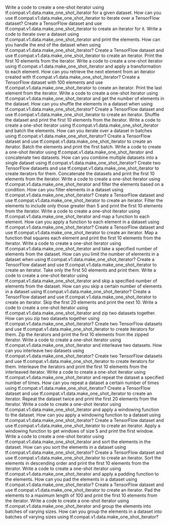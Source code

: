 Write a code to create a one-shot iterator using tf.compat.v1.data.make_one_shot_iterator for a given dataset.
How can you use tf.compat.v1.data.make_one_shot_iterator to iterate over a TensorFlow dataset?
Create a TensorFlow dataset and use tf.compat.v1.data.make_one_shot_iterator to create an iterator for it.
Write a code to iterate over a dataset using tf.compat.v1.data.make_one_shot_iterator and print the elements.
How can you handle the end of the dataset when using tf.compat.v1.data.make_one_shot_iterator?
Create a TensorFlow dataset and use tf.compat.v1.data.make_one_shot_iterator to create an iterator. Print the first 10 elements from the iterator.
Write a code to create a one-shot iterator using tf.compat.v1.data.make_one_shot_iterator and apply a transformation to each element.
How can you retrieve the next element from an iterator created with tf.compat.v1.data.make_one_shot_iterator?
Create a TensorFlow dataset with 100 elements and use tf.compat.v1.data.make_one_shot_iterator to create an iterator. Print the last element from the iterator.
Write a code to create a one-shot iterator using tf.compat.v1.data.make_one_shot_iterator and get the number of elements in the dataset.
How can you shuffle the elements in a dataset when using tf.compat.v1.data.make_one_shot_iterator?
Create a TensorFlow dataset and use tf.compat.v1.data.make_one_shot_iterator to create an iterator. Shuffle the dataset and print the first 10 elements from the iterator.
Write a code to create a one-shot iterator using tf.compat.v1.data.make_one_shot_iterator and batch the elements.
How can you iterate over a dataset in batches using tf.compat.v1.data.make_one_shot_iterator?
Create a TensorFlow dataset and use tf.compat.v1.data.make_one_shot_iterator to create an iterator. Batch the elements and print the first batch.
Write a code to create a one-shot iterator using tf.compat.v1.data.make_one_shot_iterator and concatenate two datasets.
How can you combine multiple datasets into a single dataset using tf.compat.v1.data.make_one_shot_iterator?
Create two TensorFlow datasets and use tf.compat.v1.data.make_one_shot_iterator to create iterators for them. Concatenate the datasets and print the first 10 elements from the iterator.
Write a code to create a one-shot iterator using tf.compat.v1.data.make_one_shot_iterator and filter the elements based on a condition.
How can you filter elements in a dataset using tf.compat.v1.data.make_one_shot_iterator?
Create a TensorFlow dataset and use tf.compat.v1.data.make_one_shot_iterator to create an iterator. Filter the elements to include only those greater than 5 and print the first 10 elements from the iterator.
Write a code to create a one-shot iterator using tf.compat.v1.data.make_one_shot_iterator and map a function to each element.
How can you apply a function to each element in a dataset using tf.compat.v1.data.make_one_shot_iterator?
Create a TensorFlow dataset and use tf.compat.v1.data.make_one_shot_iterator to create an iterator. Map a function that squares each element and print the first 10 elements from the iterator.
Write a code to create a one-shot iterator using tf.compat.v1.data.make_one_shot_iterator and take a specified number of elements from the dataset.
How can you limit the number of elements in a dataset when using tf.compat.v1.data.make_one_shot_iterator?
Create a TensorFlow dataset and use tf.compat.v1.data.make_one_shot_iterator to create an iterator. Take only the first 50 elements and print them.
Write a code to create a one-shot iterator using tf.compat.v1.data.make_one_shot_iterator and skip a specified number of elements from the dataset.
How can you skip a certain number of elements in a dataset using tf.compat.v1.data.make_one_shot_iterator?
Create a TensorFlow dataset and use tf.compat.v1.data.make_one_shot_iterator to create an iterator. Skip the first 20 elements and print the next 10.
Write a code to create a one-shot iterator using tf.compat.v1.data.make_one_shot_iterator and zip two datasets together.
How can you zip two datasets together using tf.compat.v1.data.make_one_shot_iterator?
Create two TensorFlow datasets and use tf.compat.v1.data.make_one_shot_iterator to create iterators for them. Zip the iterators and print the first 10 elements from the zipped iterator.
Write a code to create a one-shot iterator using tf.compat.v1.data.make_one_shot_iterator and interleave two datasets.
How can you interleave two datasets using tf.compat.v1.data.make_one_shot_iterator?
Create two TensorFlow datasets and use tf.compat.v1.data.make_one_shot_iterator to create iterators for them. Interleave the iterators and print the first 10 elements from the interleaved iterator.
Write a code to create a one-shot iterator using tf.compat.v1.data.make_one_shot_iterator and repeat the dataset a specified number of times.
How can you repeat a dataset a certain number of times using tf.compat.v1.data.make_one_shot_iterator?
Create a TensorFlow dataset and use tf.compat.v1.data.make_one_shot_iterator to create an iterator. Repeat the dataset twice and print the first 20 elements from the iterator.
Write a code to create a one-shot iterator using tf.compat.v1.data.make_one_shot_iterator and apply a windowing function to the dataset.
How can you apply a windowing function to a dataset using tf.compat.v1.data.make_one_shot_iterator?
Create a TensorFlow dataset and use tf.compat.v1.data.make_one_shot_iterator to create an iterator. Apply a windowing function to get windows of size 5 and print the first window.
Write a code to create a one-shot iterator using tf.compat.v1.data.make_one_shot_iterator and sort the elements in the dataset.
How can you sort the elements in a dataset using tf.compat.v1.data.make_one_shot_iterator?
Create a TensorFlow dataset and use tf.compat.v1.data.make_one_shot_iterator to create an iterator. Sort the elements in descending order and print the first 10 elements from the iterator.
Write a code to create a one-shot iterator using tf.compat.v1.data.make_one_shot_iterator and apply a padding function to the elements.
How can you pad the elements in a dataset using tf.compat.v1.data.make_one_shot_iterator?
Create a TensorFlow dataset and use tf.compat.v1.data.make_one_shot_iterator to create an iterator. Pad the elements to a maximum length of 100 and print the first 10 elements from the iterator.
Write a code to create a one-shot iterator using tf.compat.v1.data.make_one_shot_iterator and group the elements into batches of varying sizes.
How can you group the elements in a dataset into batches of varying sizes using tf.compat.v1.data.make_one_shot_iterator?